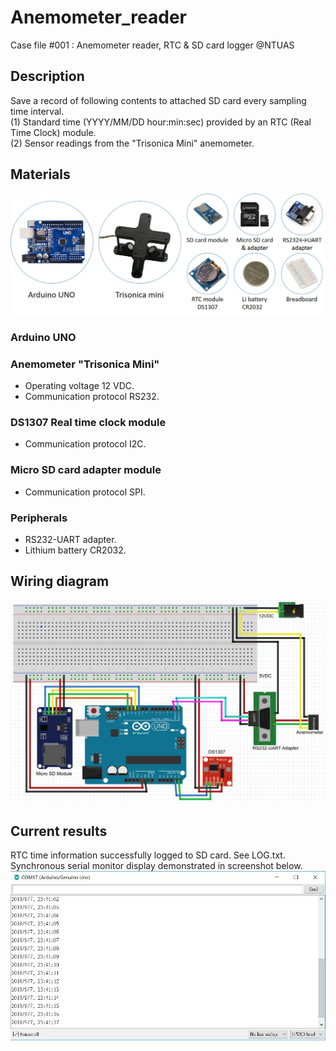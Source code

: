 # Anemometer_reader
Case file #001 : Anemometer reader, RTC &amp; SD card logger @NTUAS

## Description
Save a record of following contents to attached SD card every sampling time interval. </br>
(1) Standard time (YYYY/MM/DD hour:min:sec) provided by an RTC (Real Time Clock) module. </br>
(2) Sensor readings from the "Trisonica Mini" anemometer. </br>

## Materials
![alt text](./src/Materials.jpg) </br>
### Arduino UNO </br>
### Anemometer "Trisonica Mini" </br>
- Operating voltage 12 VDC. </br>
- Communication protocol RS232. </br>
### DS1307 Real time clock module </br>
- Communication protocol I2C.
### Micro SD card adapter module </br>
- Communication protocol SPI.
### Peripherals </br>
- RS232-UART adapter.
- Lithium battery CR2032.

## Wiring diagram
![alt text](./src/wiring.JPG)

## Current results
RTC time information successfully logged to SD card. See LOG.txt. </br>
Synchronous serial monitor display demonstrated in screenshot below. </br>
![alt text](./src/Serial_monitor_output.JPG)
